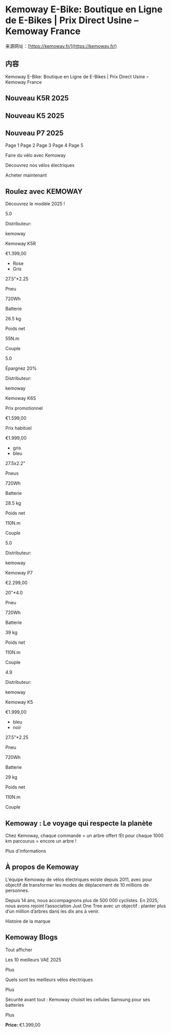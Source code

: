 # Kemoway E-Bike: Boutique en Ligne de E-Bikes | Prix Direct Usine – Kemoway France

来源网址：[https://kemoway.fr/](https://kemoway.fr/)

## 内容

<link rel="stylesheet" href="/assets/css/markdown.css">

Kemoway E-Bike: Boutique en Ligne de E-Bikes | Prix Direct Usine – Kemoway France

## Nouveau K5R 2025

## Nouveau K5 2025

## Nouveau P7 2025

Page 1
Page 2
Page 3
Page 4
Page 5

Faire du vélo avec Kemoway

Découvrez nos vélos électriques

Acheter maintenant

## Roulez avec KEMOWAY

Découvrez le modèle 2025 !

5.0

Distributeur:

kemoway

Kemoway K5R

€1.399,00

- Rose
- Gris

27.5"*2.25

Pneu

720Wh

Batterie

26.5 kg

Poids net

55N.m

Couple

5.0

Épargnez 20%

Distributeur:

kemoway

Kemoway K6S

Prix promotionnel

€1.599,00

Prix habituel

€1.999,00

- gris
- bleu

27.5x2.2"

Pneus

720Wh

Batterie

28.5 kg

Poids net

110N.m

Couple

5.0

Distributeur:

kemoway

Kemoway P7

€2.299,00

20"*4.0

Pneu

720Wh

Batterie

39 kg

Poids net

110N.m

Couple

4.9

Distributeur:

kemoway

Kemoway K5

€1.999,00

- bleu
- noir

27.5"*2.25

Pneu

720Wh

Batterie

29 kg

Poids net

110N.m

Couple

## Kemoway : Le voyage qui respecte la planète

Chez Kemoway, chaque commande = un arbre offert !Et pour chaque 1000 km parcourus = encore un arbre !

Plus d'informations

## À propos de Kemoway

L'équipe Kemoway de vélos électriques existe depuis 2011, avec pour objectif de transformer les modes de déplacement de 10 millions de personnes.

Depuis 14 ans, nous accompagnons plus de 500 000 cyclistes. En 2025, nous avons rejoint l’association Just One Tree avec un objectif : planter plus d’un million d’arbres dans les dix ans à venir.

Histoire de la marque

<link href="//kemoway.fr/cdn/shop/t/3/assets/blog.css?v=58748593247789694781733928128" rel="stylesheet" type="text/css" media="all" />

## Kemoway Blogs

Tout afficher

Les 10 meilleurs VAE 2025

Plus

Quels sont les meilleurs vélos électriques

Plus

Sécurité avant tout : Kemoway choisit les cellules Samsung pour ses batteries

Plus

**Price:** €1.399,00
